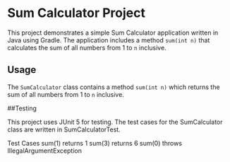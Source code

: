 # Sum Calculator Project

This project demonstrates a simple Sum Calculator application written in Java using Gradle. The application includes a method `sum(int n)` that calculates the sum of all numbers from 1 to `n` inclusive.

## Usage

The `SumCalculator` class contains a method `sum(int n)` which returns the sum of all numbers from 1 to `n` inclusive.

##Testing

This project uses JUnit 5 for testing. The test cases for the SumCalculator class are written in SumCalculatorTest.

Test Cases
sum(1) returns 1
sum(3) returns 6
sum(0) throws IllegalArgumentException
